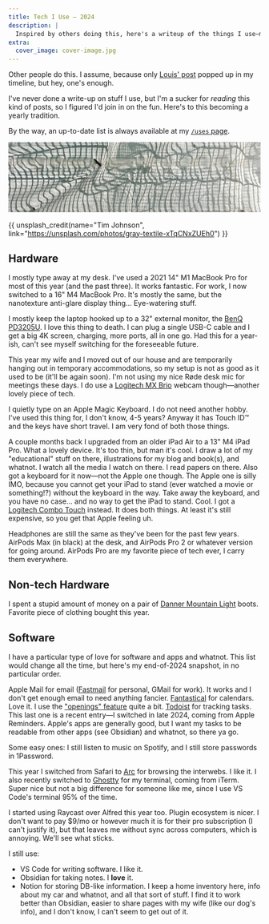 ```yaml
---
title: Tech I Use — 2024
description: |
  Inspired by others doing this, here's a writeup of the things I use—mostly tech—2024 edition.
extra:
  cover_image: cover-image.jpg
---
```


Other people do this. I assume, because only [Louis' post](https://lpil.uk/blog/what-i-use-2024/) popped up in my timeline, but hey, one's enough.

I've never done a write-up on stuff I use, but I'm a sucker for *reading* this kind of posts, so I figured I'd join in on the fun. Here's to this becoming a yearly tradition.

<span class="small-aside">By the way, an up-to-date list is always available at my [`/uses` page](/uses).</span>

<!-- more -->

![Cover image of some construction wrapping (pretty abstract).](cover-image.jpg)

{{ unsplash_credit(name="Tim Johnson", link="<https://unsplash.com/photos/gray-textile-xTqCNxZUEh0>") }}

## Hardware

I mostly type away at my desk. I've used a 2021 14" M1 MacBook Pro for most of this year (and the past three). It works fantastic. For work, I now switched to a 16" M4 MacBook Pro. It's mostly the same, but the nanotexture anti-glare display thing… Eye-watering stuff.

I mostly keep the laptop hooked up to a 32" external monitor, the [BenQ PD3205U](https://www.benq.eu/en-eu/monitor/professional/pd3205u.html). I love this thing to death. I can plug a single USB-C cable and I get a big 4K screen, charging, more ports, all in one go. Had this for a year-ish, can't see myself switching for the foreseeable future.

This year my wife and I moved out of our house and are temporarily hanging out in temporary accommodations, so my setup is not as good as it used to be (it'll be again soon). I'm not using my nice Røde desk mic for meetings these days. I do use a [Logitech MX Brio](https://www.logitech.com/en-us/products/webcams/mx-brio.html) webcam though—another lovely piece of tech.

I quietly type on an Apple Magic Keyboard. I do not need another hobby. I've used this thing for, I don't know, 4-5 years? Anyway it has Touch ID™ and the keys have short travel. I am very fond of both those things.

A couple months back I upgraded from an older iPad Air to a 13" M4 iPad Pro. What a lovely device. It's too thin, but man it's cool. I draw a lot of my "educational" stuff on there, illustrations for my blog and book(s), and whatnot. I watch all the media I watch on there. I read papers on there. Also got a keyboard for it now—not the Apple one though. The Apple one is silly IMO, because you cannot get your iPad to stand (ever watched a movie or something!?) without the keyboard in the way. Take away the keyboard, and you have no case… and no way to get the iPad to stand. Cool. I got a [Logitech Combo Touch](https://www.logitech.com/en-us/products/ipad-keyboards/combo-touch-ipad-pro.920-012658.html) instead. It does both things. At least it's still expensive, so you get that Apple feeling uh.

Headphones are still the same as they've been for the past few years. AirPods Max (in black) at the desk, and AirPods Pro 2 or whatever version for going around. AirPods Pro are my favorite piece of tech ever, I carry them everywhere.

## Non-tech Hardware

I spent a stupid amount of money on a pair of [Danner Mountain Light](https://global.danner.com/mountain-light-cascade-clovis.html) boots. Favorite piece of clothing bought this year.

## Software

I have a particular type of love for software and apps and whatnot. This list would change all the time, but here's my end-of-2024 snapshot, in no particular order.

Apple Mail for email ([Fastmail](https://fastmail.com) for personal, GMail for work). It works and I don't get enough email to need anything fancier. [Fantastical](https://flexibits.com/fantastical) for calendars. Love it. I use the ["openings" feature](https://flexibits.com/fantastical/help/openings) quite a bit. [Todoist](https://todoist.com/home) for tracking tasks. This last one is a recent entry—I switched in late 2024, coming from Apple Reminders. Apple's apps are generally good, but I want my tasks to be readable from other apps (see Obsidian) and whatnot, so there ya go.

Some easy ones: I still listen to music on Spotify, and I still store passwords in 1Password.

This year I switched from Safari to [Arc](https://arc.net/) for browsing the interwebs. I like it. I also recently switched to [Ghostty](https://ghostty.org/) for my terminal, coming from iTerm. Super nice but not a big difference for someone like me, since I use VS Code's terminal 95% of the time.

I started using Raycast over Alfred this year too. Plugin ecosystem is nicer.  I don't want to pay $9/mo or however much it is for their pro subscription (I can't justify it), but that leaves me without sync across computers, which is annoying. We'll see what sticks.

I still use:

  * VS Code for writing software. I like it.
  * Obsidian for taking notes. I **love** it.
  * Notion for storing DB-like information. I keep a home inventory here, info about my car and whatnot, and all that sort of stuff. I find it to work better than Obsidian, easier to share pages with my wife (like our dog's info), and I don't know, I can't seem to get out of it.
